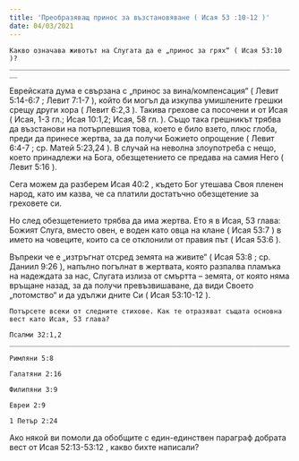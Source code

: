 ```yaml
---
title: 'Преобразяващ принос за възстановяване ( Исая 53 :10-12 )'
date: 04/03/2021
---
```


`Какво означава животът на Слугата да е „принос за грях“ ( Исая 53:10 )?                    ________________________________________________________________________`

Еврейската дума е свързана с „принос за вина/компенсация“ ( Левит 5:14-6:7 ; Левит 7:1-7 ), който би могъл да изкупва умишлените грешки срещу други хора ( Левит 6:2,3 ). Такива грехове са посочени и от Исая ( Исая, 1-3 гл.; Исая 10:1,2; Исая, 58 гл. ). Също така грешникът трябва да възстанови на потърпевшия това, което е било взето, плюс глоба, преди да принесе жертва, за да получи Божието опрощение ( Левит 6:4-7 ; ср. Матей 5:23,24 ). В случай на неволна злоупотреба с нещо, което принадлежи на Бога, обезщетението се предава на самия Него ( Левит 5:16 ).

Сега можем да разберем Исая 40:2 , където Бог утешава Своя пленен народ, като им казва, че са платили достатъчно обезщетение за греховете си.

Но след обезщетението трябва да има жертва. Ето я в Исая, 53 глава: Божият Слуга, вместо овен, е воден като овца на клане ( Исая 53:7 ) в името на човеците, които са се отклонили от правия път ( Исая 53:6 ).

Въпреки че е „изтръгнат отсред земята на живите“ ( Исая 53:8 ; ср. Даниил 9:26 ), напълно погълнат в жертвата, която разпалва пламъка на надеждата за нас, Слугата излиза от смъртта – земята, от която няма връщане назад, за да получи превъзвишаване, да види Своето „потомство“ и да удължи дните Си ( Исая 53:10-12 ).

`Потърсете всеки от следните стихове. Как те отразяват същата основна вест като Исая, 53 глава?`

`Псалми 32:1,2 ______________________________________________________________________`

`Римляни 5:8`

`Галатяни 2:16`

`Филипяни 3:9`

`Евреи 2:9`

`1 Петър 2:24`

Ако някой ви помоли да обобщите с един-единствен параграф добрата вест от Исая 52:13-53:12 , какво бихте написали?